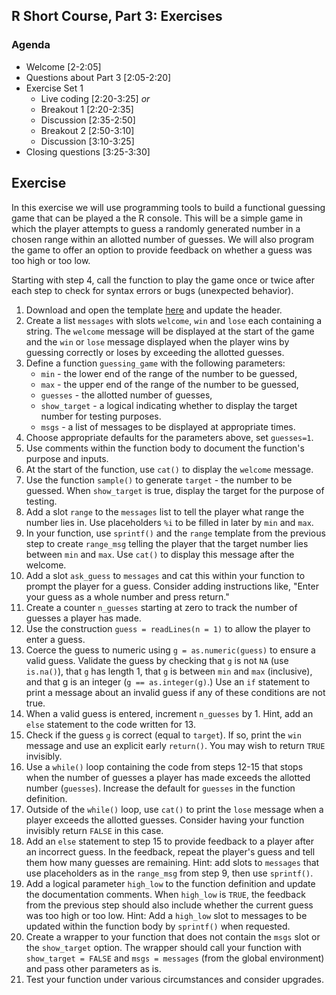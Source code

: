 ## R Short Course, Part 3: Exercises

### Agenda

+ Welcome [2-2:05]
+ Questions about Part 3 [2:05-2:20]
+ Exercise Set 1
  - Live coding [2:20-3:25] *or*
  - Breakout 1 [2:20-2:35]
  - Discussion [2:35-2:50]
  - Breakout 2 [2:50-3:10]
  - Discussion [3:10-3:25]
+ Closing questions [3:25-3:30]

## Exercise

In this exercise we will use programming tools to build a functional guessing
game that can be played a the R console. This will be a simple game in which
the player attempts to guess a randomly generated number in a chosen range 
within an allotted number of guesses. We will also program the game to offer an
option to provide feedback on whether a guess was too high or too low.  

Starting with step 4, call the function to play the game once or twice after
each step to check for syntax errors or bugs (unexpected behavior).


1. Download and open the template [here](./rsc_part3_gg_template.R) 
   and update the header.
2. Create a list `messages` with slots `welcome`, `win` and `lose` each 
   containing a string. The `welcome` message will be displayed at the start of
   the game and the `win` or `lose` message displayed when the player
   wins by guessing correctly or loses by exceeding the allotted guesses. 
3. Define a function `guessing_game` with the following parameters:
   + `min` - the lower end of the range of the number to be guessed,
   + `max` - the upper end of the range of the number to be guessed,
   + `guesses` - the allotted number of guesses,
   + `show_target` - a logical indicating whether to display the target
      number for testing purposes. 
   + `msgs` - a list of messages to be displayed at appropriate times. 
4. Choose appropriate defaults for the parameters above, set `guesses=1`. 
5. Use comments within the function body to document the function's purpose
   and inputs.
6. At the start of the function, use `cat()` to display the `welcome` message. 
7. Use the function `sample()` to generate `target` - the number to be guessed.
   When `show_target` is true, display the target for the purpose of testing.
8. Add a slot `range` to the `messages` list to tell the player what range
   the number lies in.  Use placeholders `%i` to be filled in later by `min`
   and `max`.
9. In your function, use `sprintf()` and the `range` template from the previous
   step to create `range_msg` telling the player that the target number lies 
   between `min` and `max`.  Use `cat()` to display this message after the
   welcome.
10. Add a slot `ask_guess` to `messages` and cat this within your function to
    prompt the player for a guess. Consider adding instructions like, 
    "Enter your guess as a whole number and press return."
11. Create a counter `n_guesses` starting at zero to track the number of 
    guesses a player has made.  
12. Use the construction `guess = readLines(n = 1)` to allow the player to 
   enter a guess. 
13. Coerce the guess to numeric using `g = as.numeric(guess)` to ensure a valid
    guess. Validate the guess by checking that `g` is not `NA` (use `is.na()`),
    that `g` has length 1, that `g` is between `min` and `max` (inclusive), and
    that g is an integer (`g == as.integer(g)`.) Use an `if` statement to print
    a message about an invalid guess if any of these conditions are not true. 
14. When a valid guess is entered, increment `n_guesses` by 1. Hint, add an
    `else` statement to the code written for 13.
15. Check if the guess `g` is correct (equal to `target`). If so, print the
    `win` message and use an explicit early `return()`. You may wish to return
    `TRUE` invisibly. 
16. Use a `while()` loop containing the code from steps 12-15 that stops when
    the number of guesses a player has made exceeds the allotted number 
    (`guesses`). Increase the default for `guesses` in the function definition. 
17. Outside of the `while()` loop, use `cat()` to print the `lose` message when
    a player exceeds the allotted guesses. Consider having your function
    invisibly return `FALSE` in this case. 
18. Add an `else` statement to step 15 to provide feedback to a player after
    an incorrect guess. In the feedback, repeat the player's guess and tell
    them how many guesses are remaining. Hint: add slots to `messages` that
    use placeholders as in the `range_msg` from step 9, then use `sprintf()`. 
19. Add a logical parameter `high_low` to the function definition and update 
    the documentation comments. When `high_low` is `TRUE`, the feedback from
    the previous step should also include whether the current guess was too
    high or too low. Hint: Add a `high_low` slot to messages to be updated
    within the function body by `sprintf()` when requested. 
20. Create a wrapper to your function that does not contain the `msgs` slot
    or the `show_target` option. The wrapper should call your function with
    `show_target = FALSE` and `msgs = messages` (from the global environment)
    and pass other parameters as is. 
21. Test your function under various circumstances and consider upgrades. 

